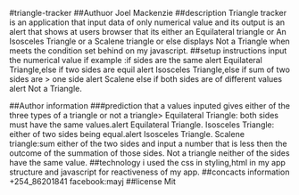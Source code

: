 #triangle-tracker
##Authuor
Joel Mackenzie
##description
Triangle tracker is an application that input data of only numerical value and its output is an alert that shows at users browser that its either an Equilateral triangle or An Isosceles Triangle or a Scalene triangle or else displays Not a Triangle when meets the condition set behind on my javascript.
##setup instructions
input the numerical value if example :if sides are the same alert Equilateral Triangle,else if two sides are equil alert Isosceles Triangle,else if sum of two sides are > one side alert Scalene else if both sides are of different values alert Not a Triangle.

##Author information
###prediction that a values inputed gives either of the three types of a triangle or not a triangle>
Equilateral Triangle:
 both sides must have the  same values.alert Equilateral Triangle.
Isosceles Triangle:
either of two sides being equal.alert Isosceles Triangle.
Scalene triangle:sum either of the two sides and input a number that is less then the outcome of the summation of those sides.
Not a triangle
neither of the sides have the same value.
##technology
i used the css in styling,html in my app structure and javascript for reactiveness of my app.
##concacts information
+254_86201841
facebook:mayj
##license
Mit
